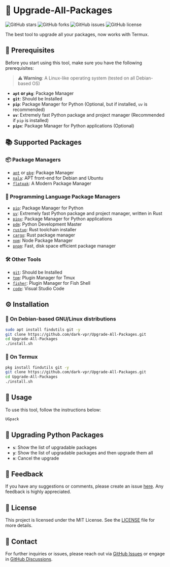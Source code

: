 # 🔧 Upgrade-All-Packages

![GitHub stars](https://img.shields.io/github/stars/dark-vpr/Upgrade-All-Packages?style=social)
![GitHub forks](https://img.shields.io/github/forks/dark-vpr/Upgrade-All-Packages?style=social)
![GitHub issues](https://img.shields.io/github/issues/dark-vpr/Upgrade-All-Packages)
![GitHub license](https://img.shields.io/github/license/dark-vpr/Upgrade-All-Packages)

The best tool to upgrade all your packages, now works with Termux.

## 📝 Prerequisites

Before you start using this tool, make sure you have the following prerequisites:

> **⚠️ Warning**: A Linux-like operating system (tested on all Debian-based OS)

- **`apt` or `pkg`**: Package Manager
- **`git`**: Should be Installed
- **`pip`**: Package Manager for Python (Optional, but if installed, `uv` is recommended)
- **`uv`**: Extremely fast Python package and project manager (Recommended if `pip` is installed)
- **`pipx`**: Package Manager for Python applications (Optional)

## 📚 Supported Packages

### 📦 Package Managers

- [`apt`](https://wiki.debian.org/Apt) or [`pkg`](https://wiki.termux.com/wiki/Package_Management): Package Manager
- [`nala`](https://gitlab.com/volian/nala): APT front-end for Debian and Ubuntu
- [`flatpak`](https://flatpak.org): A Modern Package Manager

### 🐍 Programming Language Package Managers

- [`pip`](https://pip.pypa.io/en/stable/): Package Manager for Python
- [`uv`](https://github.com/astral-sh/uv): Extremely fast Python package and project manager, written in Rust
- [`pipx`](https://pipxproject.github.io/pipx/): Package Manager for Python applications
- [`pdm`](https://pdm.fming.dev/): Python Development Master
- [`rustup`](https://rustup.rs/): Rust toolchain installer
- [`cargo`](https://doc.rust-lang.org/cargo/): Rust package manager
- [`npm`](https://www.npmjs.com/): Node Package Manager
- [`pnpm`](https://pnpm.io/): Fast, disk space efficient package manager

### 🛠️ Other Tools

- [`git`](https://git-scm.com/): Should be Installed
- [`tpm`](https://github.com/tmux-plugins/tpm): Plugin Manager for Tmux
- [`fisher`](https://github.com/jorgebucaran/fisher): Plugin Manager for Fish Shell
- [`code`](https://code.visualstudio.com/): Visual Studio Code

## ⚙️ Installation

### 🐧 On Debian-based GNU/Linux distributions

<!-- **Non-Root Users, please remove the command _sudo_ from the beginning** -->
```bash
sudo apt install findutils git -y
git clone https://github.com/dark-vpr/Upgrade-All-Packages.git
cd Upgrade-All-Packages
./install.sh
```

### 📱 On Termux

```bash
pkg install findutils git -y
git clone https://github.com/dark-vpr/Upgrade-All-Packages.git
cd Upgrade-All-Packages
./install.sh
```

## 🚀 Usage

To use this tool, follow the instructions below:

```bash
UGpack 
```

## 🐍 Upgrading Python Packages

- **`s`**: Show the list of upgradable packages
- **`y`**: Show the list of upgradable packages and then upgrade them all
- **`n`**: Cancel the upgrade

## 💬 Feedback

If you have any suggestions or comments, please create an issue [here](https://github.com/dark-vpr/Upgrade-All-Packages/issues). Any feedback is highly appreciated.
<!-- 
## 🤝 Contributing

Contributions are welcome! Please read the [contribution guidelines](CONTRIBUTING.md) to get started. Feel free to open a pull request or issue with your ideas and improvements. -->

## 📄 License

This project is licensed under the MIT License. See the [LICENSE](LICENSE) file for more details.

## 📧 Contact

For further inquiries or issues, please reach out via [GitHub Issues](https://github.com/dark-vpr/Upgrade-All-Packages/issues) or engage in [GitHub Discussions](https://github.com/dark-vpr/Upgrade-All-Packages/discussions).

